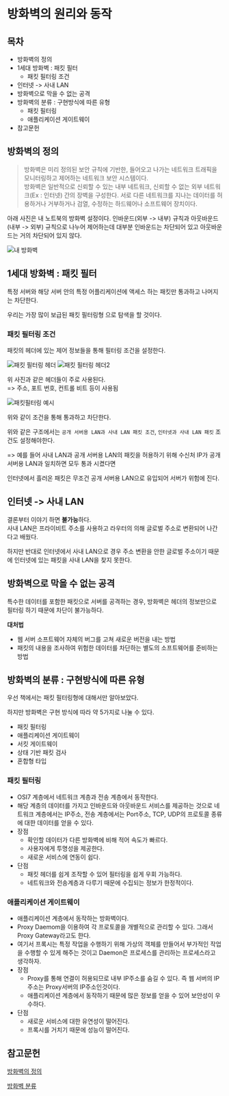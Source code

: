 # 방화벽의 원리와 동작

## 목차
- 방화벽의 정의
- 1세대 방화벽 : 패킷 필터
  - 패킷 필터링 조건
- 인터넷 -> 사내 LAN
- 방화벽으로 막을 수 없는 공격
- 방화벽의 분류 : 구현방식에 따른 유형
  - 패킷 필터링
  - 애플리케이션 게이트웨이
- 참고문헌
 
## 방화벽의 정의
> 방화벽은 미리 정의된 보안 규칙에 기반한, 들어오고 나가는 네트워크 트래픽을 모니터링하고 제어하는 네트워크 보안 시스템이다.</br>
> 방화벽은 일반적으로 신뢰할 수 있는 내부 네트워크, 신뢰할 수 없는 외부 네트워크(Ex : 인터넷) 간의 장벽을 구성한다. 서로 다른 네트워크를 지나는 데이터를 허용하거나 거부하거나 검열, 수정하는 하드웨어나 소프트웨어 장치이다.

아래 사진은 내 노트북의 방화벽 설정이다.
인바운드(외부 -> 내부) 규칙과 아웃바운드(내부 -> 외부) 규칙으로 나누어 제어하는데
대부분 인바운드는 차단되어 있고 아웃바운드는 거의 차단되어 있지 않다.


![내 방화벽](asset/myfirewall.PNG)



## 1세대 방화벽 : 패킷 필터
특정 서버와 해당 서버 안의 특정 어플리케이션에 액세스 하는 패킷만 통과하고 나머지는 차단한다.

우리는 가장 많이 보급된 패킷 필터링형 으로 탐색을 할 것이다.

### 패킷 필터링 조건
패킷의 헤더에 있는 제어 정보들을 통해 필터링 조건을 설정한다.

![패킷 필터링 헤더](asset/1.PNG)
![패킷 필터링 헤더2](asset/2.PNG)

위 사진과 같은 헤더들이 주로 사용된다.</br>
=> 주소, 포트 번호, 컨트롤 비트 등이 사용됨

![패킷필터링 예시](asset/3.PNG)

위와 같이 조건을 통해 통과하고 차단한다.

위와 같은 구조에서는 `공개 서버용 LAN과 사내 LAN 패킷 조건`, `인터넷과 사내 LAN 패킷` 조건도 설정해야한다.

=> 예를 들어 사내 LAN과 공개 서버용 LAN의 패킷을 허용하기 위해 수신처 IP가 공개 서버용 LAN과 일치하면 모두 통과 시켰다면

인터넷에서 흘러온 패킷은 무조건 공개 서버용 LAN으로 유입되어 서버가 위험에 진다.

## 인터넷 -> 사내 LAN
결론부터 이야기 하면 **불가능**하다.</br>
사내 LAN은 프라이비트 주소를 사용하고 라우터의 의해 글로벌 주소로 변환되어 나간다고 배웠다.</br>

하지만 반대로 인터넷에서 사내 LAN으로 경우 주소 변환을 안한 글로벌 주소이기 때문에 인터넷에 있는 패킷을 사내 LAN을 찾지 못한다.

## 방화벽으로 막을 수 없는 공격
특수한 데이터를 포함한 패킷으로 서버를 공격하는 경우, 방화벽은 헤더의 정보만으로 필터링 하기 때문에 차단이 불가능하다.

**대처법**
- 웹 서버 소프트웨어 자체의 버그를 고쳐 새로운 버전을 내는 방법
- 패킷의 내용을 조사하여 위험한 데이터를 차단하는 별도의 소프트웨어를 준비하는 방법


## 방화벽의 분류 : 구현방식에 따른 유형

우선 책에서는 패킷 필터링형에 대해서만 알아보았다.

하지만 방화벽은 구현 방식에 따라 약 5가지로 나눌 수 있다.
- 패킷 필터링
- 애플리케이션 게이트웨이
- 서킷 게이트웨이
- 상태 기반 패킷 검사
- 혼합형 타입

### 패킷 필터링
- OSI7 계층에서 네트워크 계층과 전송 계층에서 동작한다.
- 해당 계층의 데이터를 가지고 인바운드와 아웃바운드 서비스를 제공하는 것으로 네트워크 계층에서는 IP주소, 전송 계층에서는 Port주소, TCP, UDP의 프로토콜 종류에 대한 데이터를 얻을 수 있다.
- 장점
  - 확인할 데이터가 다른 방화벽에 비해 적어 속도가 빠르다.
  - 사용자에게 투명성을 제공한다.
  - 새로운 서비스에 연동이 쉽다.
- 단점
  - 패킷 헤더를 쉽게 조작할 수 있어 필터링을 쉽게 우회 가능하다.
  - 네트워크와 전송계층과 다루기 때문에 수집되는 정보가 한정적이다.

### 애플리케이션 게이트웨이
- 애플리케이션 계층에서 동작하는 방화벽이다.
- Proxy Daemom을 이용하여 각 프로토콜을 개별적으로 관리할 수 있다. 그래서 Proxy Gateway라고도 한다.
- 여기서 프록시는 특정 작업을 수행하기 위해 가상의 객체를 만들어서 부가적인 작업을 수행할 수 있게 해주는 것이고 Daemon은 프로세스를 관리하는 프로세스라고 생각하자.
- 장점
  - Proxy를 통해 연결이 허용되므로 내부 IP주소를 숨길 수 있다. 즉 웹 서버의 IP주소는 Proxy서버의 IP주소인것이다.
  - 애플리케이션 계층에서 동작하기 때문에 많은 정보를 얻을 수 있어 보안성이 우수하다.
- 단점
  - 새로운 서비스에 대한 유연성이 떨어진다.
  - 프록시를 거치기 때문에 성능이 떨어진다.




## 참고문헌
[방화벽의 정의](https://ko.wikipedia.org/wiki/%EB%B0%A9%ED%99%94%EB%B2%BD_(%EB%84%A4%ED%8A%B8%EC%9B%8C%ED%82%B9))

[방화벽 분류](https://ohs-o.tistory.com/86)